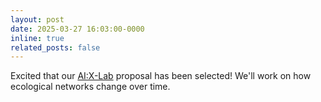 ```yaml
---
layout: post
date: 2025-03-27 16:03:00-0000
inline: true
related_posts: false
---
```


Excited that our [AI:X-Lab](https://www.cs.aau.dk/nature-under-the-ai-lens-when-plants-and-animals-disappear-it-can-have-major-consequences-n135626) proposal has been selected! We'll work on how ecological networks change over time.